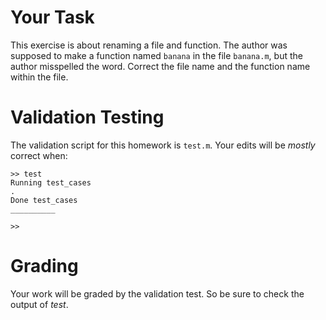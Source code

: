 # Your Task

This exercise is about renaming a file and function.
The author was supposed to make a function named `banana`
in the file `banana.m`, but the author misspelled the word.
Correct the file name and the function name within the file.

# Validation Testing

The validation script for this homework is `test.m`.
Your edits will be *mostly* correct when:
```
>> test
Running test_cases
.
Done test_cases
__________

>> 
```
# Grading

Your work will be graded by the validation test. 
So be sure to check the output of *test*.
